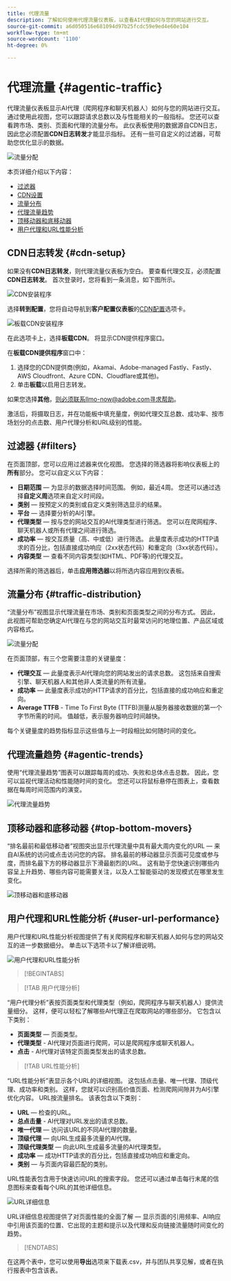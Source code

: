 ```yaml
---
title: 代理流量
description: 了解如何使用代理流量仪表板，以查看AI代理如何与您的网站进行交互。
source-git-commit: a6d050516e681094d97b25fcdc59e9ed4e60e104
workflow-type: tm+mt
source-wordcount: '1100'
ht-degree: 0%

---
```



# 代理流量 {#agentic-traffic}

代理流量仪表板显示AI代理（爬网程序和聊天机器人）如何与您的网站进行交互。 通过使用此视图，您可以跟踪请求总数以及与性能相关的一般指标。 您还可以查看跨市场、类别、页面和代理的流量分布。 此仪表板使用的数据源自CDN日志，因此您必须配置&#x200B;**CDN日志转发**&#x200B;才能显示指标。 还有一些可自定义的过滤器，可帮助您优化显示的数据。

![流量分配](/help/dashboards/assets/ag-main.png)

本页详细介绍以下内容：

* [过滤器](#filters)
* [CDN设置](#cdn-setup)
* [流量分布](#traffic-distribution)
* [代理流量趋势](#agentic-trends)
* [顶移动器和底移动器](#top-bottom-movers)
* [用户代理和URL性能分析](#user-url-performance)

## CDN日志转发 {#cdn-setup}

如果没有&#x200B;**CDN日志转发**，则代理流量仪表板为空白。 要查看代理交互，必须配置&#x200B;**CDN日志转发**。  首次登录时，您将看到一条消息，如下图所示。

![CDN安装程序](/help/dashboards/assets/ag-log-forward1.png)

选择&#x200B;**转到配置**，您将自动导航到&#x200B;**客户配置仪表板**&#x200B;的[CDN配置](/help/dashboards/customer-configuration.md)选项卡。

![板载CDN安装程序](/help/dashboards/assets/ag-log-forward2.png)

在此选项卡上，选择&#x200B;**板载CDN**。 将显示CDN提供程序窗口。

<!-- [CDN Provider](/help/dashboards/assets/ag-log-forward3.png)-->
在**板载CDN提供程序**&#x200B;窗口中：

1. 选择您的CDN提供商(例如，Akamai、Adobe-managed Fastly、Fastly、AWS Cloudfront、Azure CDN、Cloudflare或其他)。
2. 单击&#x200B;**板载**&#x200B;以启用日志转发。

如果您选择&#x200B;**其他**，则必须联系llmo-now@adobe.com寻求帮助。

激活后，将摄取日志，并在功能板中填充量度，例如代理交互总数、成功率、按市场划分的点击数、用户代理分析和URL级别的性能。

## 过滤器 {#filters}

在页面顶部，您可以应用过滤器来优化视图。 您选择的筛选器将影响仪表板上的&#x200B;**所有**&#x200B;部分。 您可以自定义以下内容：

* **日期范围** — 为显示的数据选择时间范围。 例如，最近4周。 您还可以通过选择&#x200B;**自定义周**&#x200B;选项来自定义时间段。
* **类别** — 按预定义的类别或自定义类别筛选显示的结果。
* **平台** — 选择要分析的AI引擎。
* **代理类型** — 按与您的网站交互的AI代理类型进行筛选。 您可以在爬网程序、聊天机器人或所有代理之间进行筛选。
* **成功率** — 按交互质量（高、中或低）进行筛选。 此量度表示成功的HTTP请求的百分比，包括直接成功响应（2xx状态代码）和重定向（3xx状态代码）。
* **内容类型** — 查看不同内容类型(如HTML、PDF等)的代理交互。

选择所需的筛选器后，单击&#x200B;**应用筛选器**&#x200B;以将所选内容应用到仪表板。

## 流量分布 {#traffic-distribution}

“流量分布”视图显示代理流量在市场、类别和页面类型之间的分布方式。 因此，此视图可帮助您确定AI代理在与您的网站交互时最常访问的地理位置、产品区域或内容格式。

![流量分配](/help/dashboards/assets/ag-main.png)

在页面顶部，有三个您需要注意的关键量度：

* **代理交互** — 此量度表示AI代理向您的网站发出的请求总数。 这包括来自搜索引擎、聊天机器人和其他非人类流量的所有流量。
* **成功率** — 此量度表示成功的HTTP请求的百分比，包括直接的成功响应和重定向。
* **Average TTFB** - Time To First Byte (TTFB)测量从服务器接收数据的第一个字节所需的时间。 值越低，表示服务器响应时间越快。

每个关键量度的趋势指标显示这些值与上一时段相比如何随时间的变化。

## 代理流量趋势 {#agentic-trends}

使用“代理流量趋势”图表可以跟踪每周的成功、失败和总体点击总数。 因此，您可以监视代理活动和性能随时间的变化。 您还可以将鼠标悬停在图表上，查看数据在每周时间范围内的演变。

![代理流量趋势](/help/dashboards/assets/ag-trends.png)

## 顶移动器和底移动器 {#top-bottom-movers}

“排名最前和最低移动者”视图突出显示代理流量中具有最大周内变化的URL — 来自AI系统的访问或点击访问您的内容。 排名最前的移动器显示页面可见度或参与度，而排名最下方的移动器显示下滑最剧烈的URL。 这有助于您快速识别哪些内容呈上升趋势、哪些内容可能需要关注，以及人工智能驱动的发现模式在哪里发生变化。

![顶移动器和底移动器](/help/dashboards/assets/movers.png)

## 用户代理和URL性能分析 {#user-url-performance}

用户代理和URL性能分析视图提供了有关爬网程序和聊天机器人如何与您的网站交互的进一步数据细分。 单击以下选项卡以了解详细说明。

![用户代理和URL性能分析](/help/dashboards/assets/user-agent.png)

>[!BEGINTABS]

>[!TAB 用户代理分析]

“用户代理分析”表按页面类型和代理类型（例如，爬网程序与聊天机器人）提供流量细分。 这样，便可以轻松了解哪些AI代理正在爬取网站的哪些部分。 它包含以下类别：

* **页面类型** — 页面类型。
* **代理类型** - AI代理对页面进行爬网，可以是爬网程序或聊天机器人。
* **点击** - AI代理对该特定页面类型发出的请求总数。

>[!TAB URL性能分析]

“URL性能分析”表显示各个URL的详细视图。 这包括点击量、唯一代理、顶级代理、成功率和类别。 这样，您就可以识别高价值页面、检测爬网间隙并为AI引擎优化内容。 URL按流量排名。 该表包含以下类别：

* **URL** — 检查的URL。
* **总点击量** - AI代理对URL发出的请求总数。
* **唯一代理** — 访问该URL的不同AI代理的数量。
* **顶级代理** — 向URL生成最多流量的AI代理。
* **顶级代理类型** — 向此URL生成最多流量的AI代理类型。
* **成功率** — 成功HTTP请求的百分比，包括直接成功响应和重定向。
* **类别** — 与页面内容最匹配的类别。

URL性能表包含用于快速访问URL的搜索字段。 您还可以通过单击每行末尾的信息图标来查看每个URL的其他详细信息。

![URL详细信息](/help/dashboards/assets/details.png)

URL详细信息视图提供了对页面性能的全面了解 — 显示页面的引用频率、AI响应中引用该页面的位置、它出现的主题和提示以及代理和反向链接流量随时间变化的趋势。

>[!ENDTABS]

在这两个表中，您可以使用&#x200B;**导出**&#x200B;选项来下载表.csv，并与团队共享见解，或者在执行报表中包含该表。
